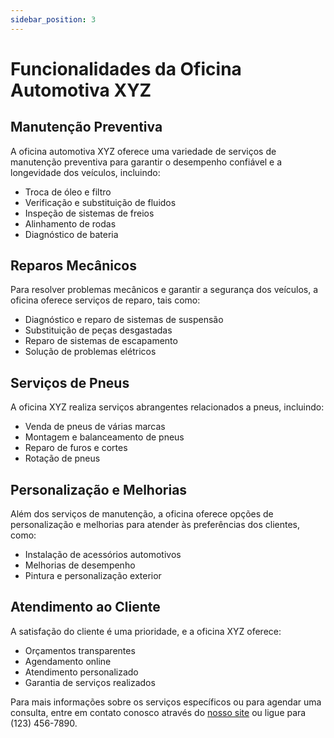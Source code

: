```yaml
---
sidebar_position: 3
---
```


# Funcionalidades da Oficina Automotiva XYZ

## Manutenção Preventiva

A oficina automotiva XYZ oferece uma variedade de serviços de manutenção preventiva para garantir o desempenho confiável e a longevidade dos veículos, incluindo:

- Troca de óleo e filtro
- Verificação e substituição de fluidos
- Inspeção de sistemas de freios
- Alinhamento de rodas
- Diagnóstico de bateria

## Reparos Mecânicos

Para resolver problemas mecânicos e garantir a segurança dos veículos, a oficina oferece serviços de reparo, tais como:

- Diagnóstico e reparo de sistemas de suspensão
- Substituição de peças desgastadas
- Reparo de sistemas de escapamento
- Solução de problemas elétricos

## Serviços de Pneus

A oficina XYZ realiza serviços abrangentes relacionados a pneus, incluindo:

- Venda de pneus de várias marcas
- Montagem e balanceamento de pneus
- Reparo de furos e cortes
- Rotação de pneus

## Personalização e Melhorias

Além dos serviços de manutenção, a oficina oferece opções de personalização e melhorias para atender às preferências dos clientes, como:

- Instalação de acessórios automotivos
- Melhorias de desempenho
- Pintura e personalização exterior

## Atendimento ao Cliente

A satisfação do cliente é uma prioridade, e a oficina XYZ oferece:

- Orçamentos transparentes
- Agendamento online
- Atendimento personalizado
- Garantia de serviços realizados

Para mais informações sobre os serviços específicos ou para agendar uma consulta, entre em contato conosco através do [nosso site](http://www.oficinaXYZ.com) ou ligue para (123) 456-7890.
